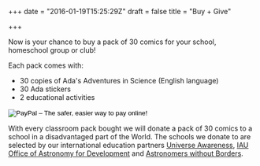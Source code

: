 +++
date = "2016-01-19T15:25:29Z"
draft = false
title = "Buy + Give"

+++

Now is your chance to buy a pack of 30 comics for your school, homeschool group or club!

Each pack comes with:

- 30 copies of Ada's Adventures in Science (English language)
- 30 Ada stickers
- 2 educational activities

<form action="https://www.paypal.com/cgi-bin/webscr" method="post" target="_top">
<input type="hidden" name="cmd" value="_s-xclick">
<input type="hidden" name="hosted_button_id" value="XEE4QWXDGYAJA">
<input type="image" src="https://www.paypalobjects.com/en_US/GB/i/btn/btn_buynowCC_LG.gif" border="0" name="submit" alt="PayPal – The safer, easier way to pay online!">
<img alt="" border="0" src="https://www.paypalobjects.com/en_GB/i/scr/pixel.gif" width="1" height="1">
</form>


With every classroom pack bought we will donate a pack of 30 comics to a school in a disadvantaged part of the World. The schools we donate to are selected by our international education partners [Universe Awareness](http://unawe.org), [IAU Office of Astronomy for Development](http://www.astro4dev.org) and [Astronomers without Borders](http://astronomerswithoutborders.org).
